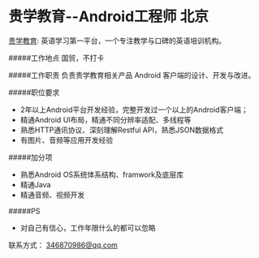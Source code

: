 贵学教育--Android工程师 北京
======================
[贵学教育](http://www.guixue.com/): 英语学习第一平台，一个专注教学与口碑的英语培训机构。

#####工作地点
国贸，不打卡

#####工作职责
负责贵学教育相关产品 Android 客户端的设计、开发与改进。

#####职位要求
* 2年以上Android平台开发经验，完整开发过一个以上的Android客户端；
* 精通Android UI布局，精通不同分辨率适配、多线程等
* 熟悉HTTP通讯协议、深刻理解Restful API，熟悉JSON数据格式
* 有图片、音频等应用开发经验

#####加分项
* 熟悉Android OS系统体系结构、framwork及底层库
* 精通Java
* 精通音频、视频开发

#####PS
* 对自己有信心，工作年限什么的都可以忽略


联系方式：  346870986@qq.com

